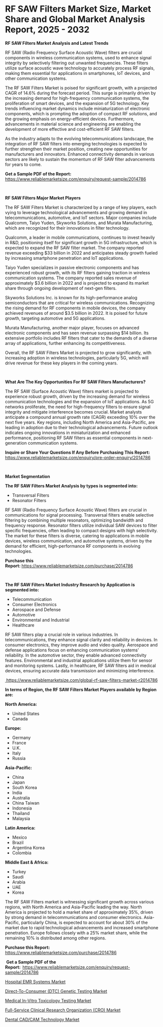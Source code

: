 <p><h1>RF SAW Filters Market Size, Market Share and Global Market Analysis Report, 2025 - 2032</h1></p><p><strong>RF SAW Filters Market Analysis and Latest Trends</strong></p>
<p><p>RF SAW (Radio Frequency Surface Acoustic Wave) filters are crucial components in wireless communication systems, used to enhance signal integrity by selectively filtering out unwanted frequencies. These filters utilize surface acoustic wave technology to accurately process RF signals, making them essential for applications in smartphones, IoT devices, and other communication systems.</p><p>The RF SAW Filters Market is poised for significant growth, with a projected CAGR of 14.6% during the forecast period. This surge is primarily driven by the increasing demand for high-frequency communication systems, the proliferation of smart devices, and the expansion of 5G technology. Key trends influencing market dynamics include miniaturization of electronic components, which is prompting the adoption of compact RF solutions, and the growing emphasis on energy-efficient devices. Furthermore, advancements in material science and engineering are enabling the development of more effective and cost-efficient RF SAW filters.</p><p>As the industry adapts to the evolving telecommunications landscape, the integration of RF SAW filters into emerging technologies is expected to further strengthen their market position, creating new opportunities for manufacturers and innovators. Enhanced connectivity demands in various sectors are likely to sustain the momentum of RF SAW filter advancements for years to come.</p></p>
<p><strong>Get a Sample PDF of the Report:&nbsp;</strong> <a href="https://www.reliablemarketsize.com/enquiry/request-sample/2014786?utm_campaign=3447&utm_medium=2&utm_source=Github&utm_content=ia&utm_term=06042025&utm_id=rf-saw-filters">https://www.reliablemarketsize.com/enquiry/request-sample/2014786</a></p>
<p>&nbsp;</p>
<p><strong>RF SAW Filters Major Market Players</strong></p>
<p><p>The RF SAW Filters Market is characterized by a range of key players, each vying to leverage technological advancements and growing demand in telecommunications, automotive, and IoT sectors. Major companies include Qualcomm, Taiyo Yuden, Skyworks Solutions, and Murata Manufacturing, which are recognized for their innovations in filter technology.</p><p>Qualcomm, a leader in mobile communications, continues to invest heavily in R&D, positioning itself for significant growth in 5G infrastructure, which is expected to expand the RF SAW filter market. The company reported revenue exceeding $33 billion in 2022 and anticipates steady growth fueled by increasing smartphone penetration and IoT applications.</p><p>Taiyo Yuden specializes in passive electronic components and has experienced robust growth, with its RF filters gaining traction in wireless communication systems. The company reported sales revenue of approximately $3.6 billion in 2022 and is projected to expand its market share through ongoing development of next-gen filters.</p><p>Skyworks Solutions Inc. is known for its high-performance analog semiconductors that are critical for wireless communications. Recognizing the rising demand for RF components in mobile devices, the company achieved revenues of around $3.5 billion in 2022. It is poised for future growth, targeting automotive and 5G applications.</p><p>Murata Manufacturing, another major player, focuses on advanced electronic components and has seen revenue surpassing $14 billion. Its extensive portfolio includes RF filters that cater to the demands of a diverse array of applications, further enhancing its competitiveness.</p><p>Overall, the RF SAW Filters Market is projected to grow significantly, with increasing adoption in wireless technologies, particularly 5G, which will drive revenue for these key players in the coming years.</p></p>
<p>&nbsp;</p>
<p><strong>What Are The Key Opportunities For RF SAW Filters Manufacturers?</strong></p>
<p><p>The RF SAW (Surface Acoustic Wave) filters market is projected to experience robust growth, driven by the increasing demand for wireless communication technologies and the expansion of IoT applications. As 5G networks proliferate, the need for high-frequency filters to ensure signal integrity and mitigate interference becomes crucial. Market analysts anticipate a compound annual growth rate (CAGR) exceeding 10% over the next five years. Key regions, including North America and Asia-Pacific, are leading in adoption due to their technological advancements. Future outlook indicates ongoing innovations in miniaturization and enhanced performance, positioning RF SAW filters as essential components in next-generation communication systems.</p></p>
<p><strong>Inquire or Share Your Questions If Any Before Purchasing This Report:</strong> <a href="https://www.reliablemarketsize.com/enquiry/pre-order-enquiry/2014786?utm_campaign=3447&utm_medium=2&utm_source=Github&utm_content=ia&utm_term=06042025&utm_id=rf-saw-filters">https://www.reliablemarketsize.com/enquiry/pre-order-enquiry/2014786</a></p>
<p>&nbsp;</p>
<p><strong>Market Segmentation</strong></p>
<p><strong>The RF SAW Filters Market Analysis by types is segmented into:</strong></p>
<p><ul><li>Transversal Filters</li><li>Resonator Filters</li></ul></p>
<p><p>RF SAW (Radio Frequency Surface Acoustic Wave) filters are crucial in communications for signal processing. Transversal filters enable selective filtering by combining multiple resonators, optimizing bandwidth and frequency response. Resonator filters utilize individual SAW devices to filter specific frequencies, often leading to compact designs with high selectivity. The market for these filters is diverse, catering to applications in mobile devices, wireless communication, and automotive systems, driven by the demand for efficient, high-performance RF components in evolving technologies.</p></p>
<p><strong>Purchase this Report:&nbsp;</strong><a href="https://www.reliablemarketsize.com/purchase/2014786?utm_campaign=3447&utm_medium=2&utm_source=Github&utm_content=ia&utm_term=06042025&utm_id=rf-saw-filters">https://www.reliablemarketsize.com/purchase/2014786</a></p>
<p>&nbsp;</p>
<p><strong>The RF SAW Filters Market Industry Research by Application is segmented into:</strong></p>
<p><ul><li>Telecommunication</li><li>Consumer Electronics</li><li>Aerospace and Defense</li><li>Automotive</li><li>Environmental and Industrial</li><li>Healthcare</li></ul></p>
<p><p>RF SAW filters play a crucial role in various industries. In telecommunications, they enhance signal clarity and reliability in devices. In consumer electronics, they improve audio and video quality. Aerospace and defense applications focus on enhancing communication systems' reliability. In the automotive sector, they enable advanced connectivity features. Environmental and industrial applications utilize them for sensor and monitoring systems. Lastly, in healthcare, RF SAW filters aid in medical devices, ensuring accurate data transmission and minimizing interference.</p></p>
<p><a href="https://www.reliablemarketsize.com/global-rf-saw-filters-market-r2014786?utm_campaign=3447&utm_medium=2&utm_source=Github&utm_content=ia&utm_term=06042025&utm_id=rf-saw-filters">&nbsp;https://www.reliablemarketsize.com/global-rf-saw-filters-market-r2014786</a></p>
<p><strong>In terms of Region, the RF SAW Filters Market Players available by Region are:</strong></p>
<p>
    <p> <strong> North America: </strong>
        <ul>
            <li>United States</li>
            <li>Canada</li>
        </ul>
        </p> 
    <p> <strong> Europe: </strong>
        <ul>
            <li>Germany</li>
            <li>France</li>
            <li>U.K.</li>
            <li>Italy</li>
            <li>Russia</li>
        </ul>
        </p> 
    <p> <strong> Asia-Pacific: </strong>
        <ul>
            <li>China</li>
            <li>Japan</li>
            <li>South Korea</li>
            <li>India</li>
            <li>Australia</li>
            <li>China Taiwan</li>
            <li>Indonesia</li>
            <li>Thailand</li>
            <li>Malaysia</li>
        </ul>
        </p> 
    <p> <strong> Latin America: </strong>
        <ul>
            <li>Mexico</li>
            <li>Brazil</li>
            <li>Argentina Korea</li>
            <li>Colombia</li>
        </ul>
        </p> 
    <p> <strong> Middle East & Africa: </strong>
        <ul>
            <li>Turkey</li>
            <li>Saudi</li>
            <li>Arabia</li>
            <li>UAE</li>
            <li>Korea</li>
        </ul>
    </p>
    </p>
<p><p>The RF SAW Filters market is witnessing significant growth across various regions, with North America and Asia-Pacific leading the way. North America is projected to hold a market share of approximately 35%, driven by strong demand in telecommunications and consumer electronics. Asia-Pacific, particularly China, is expected to account for about 30% of the market due to rapid technological advancements and increased smartphone penetration. Europe follows closely with a 25% market share, while the remaining 10% is distributed among other regions.</p></p>
<p><strong>Purchase this Report: </strong><a href="https://www.reliablemarketsize.com/purchase/2014786?utm_campaign=3447&utm_medium=2&utm_source=Github&utm_content=ia&utm_term=06042025&utm_id=rf-saw-filters">https://www.reliablemarketsize.com/purchase/2014786</a></p>
<p>&nbsp;<strong>Get a Sample PDF of the Report:&nbsp;&nbsp;</strong><a href="https://www.reliablemarketsize.com/enquiry/request-sample/2014786?utm_campaign=3447&utm_medium=2&utm_source=Github&utm_content=ia&utm_term=06042025&utm_id=rf-saw-filters">https://www.reliablemarketsize.com/enquiry/request-sample/2014786</a></p>
<p><strong></strong></p>
<p><p><a href="https://www.linkedin.com/pulse/hospital-emr-systems-market-drivers-competitive-strategy-a3yze?utm_campaign=3447&utm_medium=2&utm_source=Github&utm_content=ia&utm_term=06042025&utm_id=rf-saw-filters">Hospital EMR Systems Market</a></p><p><a href="https://www.linkedin.com/pulse/direct-to-consumer-dtc-genetic-testing-market-valuation-xph0e?utm_campaign=3447&utm_medium=2&utm_source=Github&utm_content=ia&utm_term=06042025&utm_id=rf-saw-filters">Direct-To-Consumer (DTC) Genetic Testing Market</a></p><p><a href="https://www.linkedin.com/pulse/market-dynamics-detailed-examination-medical-in-vitro-jhmbe?utm_campaign=3447&utm_medium=2&utm_source=Github&utm_content=ia&utm_term=06042025&utm_id=rf-saw-filters">Medical In-Vitro Toxicology Testing Market</a></p><p><a href="https://www.linkedin.com/pulse/in-depth-market-analysis-full-service-clinical-research-ypwie?utm_campaign=3447&utm_medium=2&utm_source=Github&utm_content=ia&utm_term=06042025&utm_id=rf-saw-filters">Full-Service Clinical Research Organization (CRO) Market</a></p><p><a href="https://www.linkedin.com/pulse/exploring-growth-opportunities-dental-cadcam-technology-ts2te?utm_campaign=3447&utm_medium=2&utm_source=Github&utm_content=ia&utm_term=06042025&utm_id=rf-saw-filters">Dental CAD/CAM Technology Market</a></p></p>